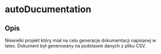 # autoDucumentation

## Opis
Niewielki projekt który miał na celu generacje dokumentacji napisanej w latex. Dokument był generowany na podstawie danych z pliku CSV.
